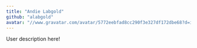 ```yaml
---
title: "Andie Labgold"
github: "alabgold"
avatar: "//www.gravatar.com/avatar/5772eebfad8cc290f3e327df172dbe68?d=identicon"
---
```


User description here!
